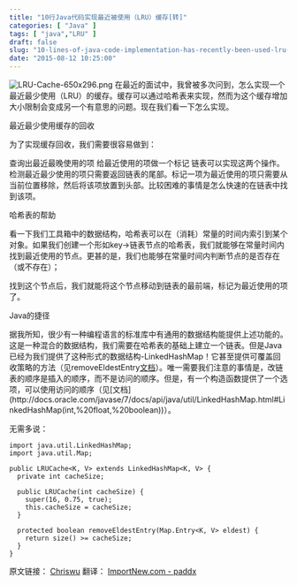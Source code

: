 ```yaml
---
title: "10行Java代码实现最近被使用（LRU）缓存[转]"
categories: [ "Java" ]
tags: [ "java","LRU" ]
draft: false
slug: "10-lines-of-java-code-implementation-has-recently-been-used-lru-cache"
date: "2015-08-12 10:25:00"
---
```


![LRU-Cache-650x296.png][1]
在最近的面试中，我曾被多次问到，怎么实现一个最近最少使用（LRU）的缓存。缓存可以通过哈希表来实现，然而为这个缓存增加大小限制会变成另一个有意思的问题。现在我们看一下怎么实现。

最近最少使用缓存的回收

为了实现缓存回收，我们需要很容易做到：

查询出最近最晚使用的项
给最近使用的项做一个标记
链表可以实现这两个操作。检测最近最少使用的项只需要返回链表的尾部。标记一项为最近使用的项只需要从当前位置移除，然后将该项放置到头部。比较困难的事情是怎么快速的在链表中找到该项。

哈希表的帮助

看一下我们工具箱中的数据结构，哈希表可以在（消耗）常量的时间内索引到某个对象。如果我们创建一个形如key->链表节点的哈希表，我们就能够在常量时间内找到最近使用的节点。更甚的是，我们也能够在常量时间内判断节点的是否存在（或不存在）；

找到这个节点后，我们就能将这个节点移动到链表的最前端，标记为最近使用的项了。

Java的捷径

据我所知，很少有一种编程语言的标准库中有通用的数据结构能提供上述功能的。这是一种混合的数据结构，我们需要在哈希表的基础上建立一个链表。但是Java已经为我们提供了这种形式的数据结构-LinkedHashMap！它甚至提供可覆盖回收策略的方法（见removeEldestEntry[文档](http://docs.oracle.com/javase/7/docs/api/java/util/LinkedHashMap.html#removeEldestEntry(java.util.Map.Entry))）。唯一需要我们注意的事情是，改链表的顺序是插入的顺序，而不是访问的顺序。但是，有一个构造函数提供了一个选项，可以使用访问的顺序（见[文档](http://docs.oracle.com/javase/7/docs/api/java/util/LinkedHashMap.html#LinkedHashMap(int,%20float,%20boolean))）。


<!--more-->


无需多说：

    import java.util.LinkedHashMap;
    import java.util.Map;
     
    public LRUCache<K, V> extends LinkedHashMap<K, V> {
      private int cacheSize;
     
      public LRUCache(int cacheSize) {
        super(16, 0.75, true);
        this.cacheSize = cacheSize;
      }
     
      protected boolean removeEldestEntry(Map.Entry<K, V> eldest) {
        return size() >= cacheSize;
      }
    }

原文链接： [Chriswu](http://chriswu.me/blog/a-lru-cache-in-10-lines-of-java/) 翻译： [ImportNew.com - paddx](http://www.importnew.com/16264.html)


  [1]: https://imgs.gnux.cn/usr/uploads/2015/08/2922126952.png